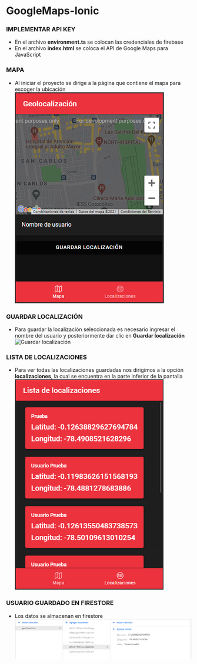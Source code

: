 # GoogleMaps-Ionic
### IMPLEMENTAR API KEY
  - En el archivo **environment.ts** se colocan las credenciales de firebase
  - En el archivo **index.html** se coloca el API de Google Maps para JavaScript
### MAPA
- Al iniciar el proyecto se dirige a la página que contiene el mapa para escoger la ubicación 
![Mapa](https://raw.githubusercontent.com/Jaela-C/Google_Maps_Ionic/master/images/Mapa.PNG)
### GUARDAR LOCALIZACIÓN 
- Para guardar la localización seleccionada es necesario ingresar el nombre del usuario y posteriormente dar clic en **Guardar localización**  
![Guardar localización](https://raw.githubusercontent.com/Jaela-C/Google_Maps_Ionic/master/images/Guardar%20localización.PNG)
### LISTA DE LOCALIZACIONES 
- Para ver todas las localizaciones guardadas nos dirigimos a la opción **localizaciones**, la cual se encuentra en la parte inferior de la pantalla  
![Lista de localizaciones](https://raw.githubusercontent.com/Jaela-C/Google_Maps_Ionic/master/images/Lista%20de%20localizaciones.PNG)
### USUARIO GUARDADO EN FIRESTORE 
- Los datos se almacenan en firestore  
![Lista de localizaciones](https://raw.githubusercontent.com/Jaela-C/Google_Maps_Ionic/master/images/Usuario%20en%20firestore.PNG)
